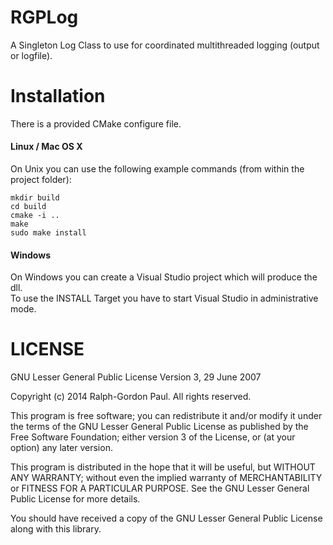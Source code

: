 RGPLog
=======
A Singleton Log Class to use for coordinated multithreaded logging (output or logfile).

Installation
=======
There is a provided CMake configure file.  
#### Linux / Mac OS X  ####
On Unix you can use the following example commands (from within the project folder):  
```
mkdir build
cd build
cmake -i ..
make
sudo make install
```
#### Windows ####
On Windows you can create a Visual Studio project which will produce the dll.  
To use the INSTALL Target you have to start Visual Studio in administrative mode.

LICENSE
=======
GNU Lesser General Public License Version 3, 29 June 2007

Copyright (c) 2014 Ralph-Gordon Paul. All rights reserved.

This program is free software; you can redistribute it and/or modify
it under the terms of the GNU Lesser General Public License as published by
the Free Software Foundation; either version 3 of the License, or
(at your option) any later version.

This program is distributed in the hope that it will be useful,
but WITHOUT ANY WARRANTY; without even the implied warranty of
MERCHANTABILITY or FITNESS FOR A PARTICULAR PURPOSE.  See the
GNU Lesser General Public License for more details.

You should have received a copy of the GNU Lesser General Public License
along with this library.

